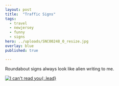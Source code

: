 ```yaml
---
layout: post
title:  "Traffic Signs"
tags:
  - travel
  - newjersey
  - funny
  - signs
hero: ../uploads/SNC00248_0_resize.jpg
overlay: blue
published: true

---
```


Roundabout signs always look like alien writing to me.

[![I can't read you](../uploads/SNC00248_0_resize.jpg){:.lead}](../uploads/SNC00248_0.jpg)
